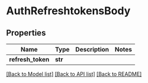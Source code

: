 # AuthRefreshtokensBody

## Properties
Name | Type | Description | Notes
------------ | ------------- | ------------- | -------------
**refresh_token** | **str** |  | 

[[Back to Model list]](../README.md#documentation-for-models) [[Back to API list]](../README.md#documentation-for-api-endpoints) [[Back to README]](../README.md)

